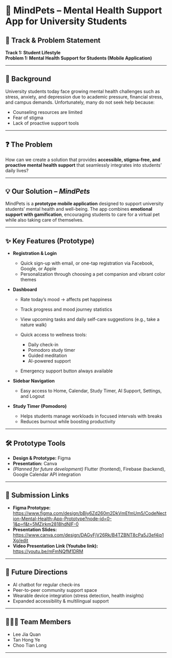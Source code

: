 # 🐾 MindPets – Mental Health Support App for University Students

## 📌 Track & Problem Statement

**Track 1: Student Lifestyle**<br>
**Problem 1: Mental Health Support for Students (Mobile Application)**

---

## 📖 Background

University students today face growing mental health challenges such as stress, anxiety, and depression due to academic pressure, financial stress, and campus demands. Unfortunately, many do not seek help because:

* Counseling resources are limited
* Fear of stigma
* Lack of proactive support tools

---

## ❓ The Problem

How can we create a solution that provides **accessible, stigma-free, and proactive mental health support** that seamlessly integrates into students’ daily lives?

---

## 💡 Our Solution – *MindPets*

MindPets is a **prototype mobile application** designed to support university students’ mental health and well-being. The app combines **emotional support with gamification**, encouraging students to care for a virtual pet while also taking care of themselves.

---

## ✨ Key Features (Prototype)

* **Registration & Login**

  * Quick sign-up with email, or one-tap registration via Facebook, Google, or Apple
  * Personalization through choosing a pet companion and vibrant color themes

* **Dashboard**

  * Rate today’s mood → affects pet happiness
  * Track progress and mood journey statistics
  * View upcoming tasks and daily self-care suggestions (e.g., take a nature walk)
  * Quick access to wellness tools:

    * Daily check-in
    * Pomodoro study timer
    * Guided meditation
    * AI-powered support
  * Emergency support button always available

* **Sidebar Navigation**

  * Easy access to Home, Calendar, Study Timer, AI Support, Settings, and Logout

* **Study Timer (Pomodoro)**

  * Helps students manage workloads in focused intervals with breaks
  * Reduces burnout while boosting productivity

---

## 🛠️ Prototype Tools

* **Design & Prototype:** Figma
* **Presentation:** Canva
* *(Planned for future development)* Flutter (frontend), Firebase (backend), Google Calendar API integration

---

## 📂 Submission Links

* **Figma Prototype:** https://www.figma.com/design/bBiy6Zd260m2DkVmEfmUm5/CodeNection-Mental-Health-App-Prototype?node-id=0-1&p=f&t=5MZjrkm2818hdNlF-0 
* **Presentation Slides:** https://www.canva.com/design/DAGyFjV26Rk/B4TZBNT8cPa5J3ef4ip1Xg/edit 
* **Video Presentation Link (Youtube link):** https://youtu.be/mFmNQfM1DRM 

---

## 🚀 Future Directions

* AI chatbot for regular check-ins
* Peer-to-peer community support space
* Wearable device integration (stress detection, health insights)
* Expanded accessibility & multilingual support

---

## 🧑‍🤝‍🧑 Team Members

* Lee Jia Quan 
* Tan Hong Ye
* Choo Tian Long

---
